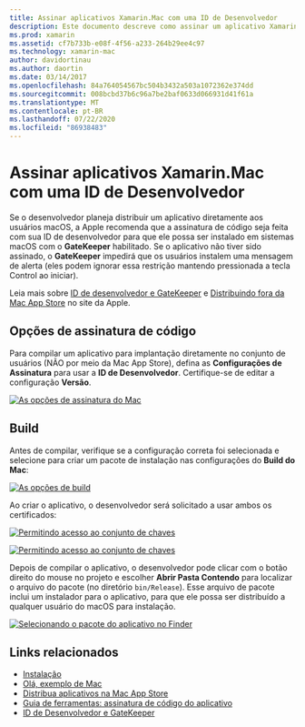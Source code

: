 ```yaml
---
title: Assinar aplicativos Xamarin.Mac com uma ID de Desenvolvedor
description: Este documento descreve como assinar um aplicativo Xamarin.Mac com uma ID de desenvolvedor para que ele possa ser distribuído fora da Mac App Store. Ele aborda as opções de assinatura de código e de criação.
ms.prod: xamarin
ms.assetid: cf7b733b-e08f-4f56-a233-264b29ee4c97
ms.technology: xamarin-mac
author: davidortinau
ms.author: daortin
ms.date: 03/14/2017
ms.openlocfilehash: 84a764054567bc504b3432a503a1072362e374dd
ms.sourcegitcommit: 008bcbd37b6c96a7be2baf0633d066931d41f61a
ms.translationtype: MT
ms.contentlocale: pt-BR
ms.lasthandoff: 07/22/2020
ms.locfileid: "86938483"
---
```

# <a name="signing-xamarinmac-apps-with-a-developer-id"></a>Assinar aplicativos Xamarin.Mac com uma ID de Desenvolvedor

Se o desenvolvedor planeja distribuir um aplicativo diretamente aos usuários macOS, a Apple recomenda que a assinatura de código seja feita com sua ID de desenvolvedor para que ele possa ser instalado em sistemas macOS com o **GateKeeper** habilitado. Se o aplicativo não tiver sido assinado, o **GateKeeper** impedirá que os usuários instalem uma mensagem de alerta (eles podem ignorar essa restrição mantendo pressionada a tecla Control ao iniciar).

Leia mais sobre [ID de desenvolvedor e GateKeeper](https://developer.apple.com/developer-id/) e [Distribuindo fora da Mac App Store](https://developer.apple.com/library/content/documentation/IDEs/Conceptual/AppDistributionGuide/Introduction/Introduction.html) no site da Apple.

## <a name="code-signing-options"></a>Opções de assinatura de código

Para compilar um aplicativo para implantação diretamente no conjunto de usuários (NÃO por meio da Mac App Store), defina as **Configurações de Assinatura** para usar a **ID de Desenvolvedor**. Certifique-se de editar a configuração **Versão**.

 [![As opções de assinatura do Mac](signing-images/config02.png)](signing-images/config02.png#lightbox)

## <a name="build"></a>Build

Antes de compilar, verifique se a configuração correta foi selecionada e selecione para criar um pacote de instalação nas configurações do **Build do Mac**:

[![As opções de build](signing-images/config03.png)](signing-images/config03.png#lightbox)

Ao criar o aplicativo, o desenvolvedor será solicitado a usar ambos os certificados:

 [![Permitindo acesso ao conjunto de chaves](signing-images/image57.png)](signing-images/image57.png#lightbox)

 [![Permitindo acesso ao conjunto de chaves](signing-images/image58.png)](signing-images/image58.png#lightbox)

Depois de compilar o aplicativo, o desenvolvedor pode clicar com o botão direito do mouse no projeto e escolher **Abrir Pasta Contendo** para localizar o arquivo do pacote (no diretório `bin/Release`). Esse arquivo de pacote inclui um instalador para o aplicativo, para que ele possa ser distribuído a qualquer usuário do macOS para instalação.

 [![Selecionando o pacote do aplicativo no Finder](signing-images/image59.png)](signing-images/image59.png#lightbox)

## <a name="related-links"></a>Links relacionados

- [Instalação](~//mac/get-started/installation.md)
- [Olá, exemplo de Mac](~//mac/get-started/hello-mac.md)
- [Distribua aplicativos na Mac App Store](https://developer.apple.com/devcenter/mac/checklist/)
- [Guia de ferramentas: assinatura de código do aplicativo](https://developer.apple.com/library/mac/#documentation/ToolsLanguages/Conceptual/OSXWorkflowGuide/CodeSigning/CodeSigning.html)
- [ID de Desenvolvedor e GateKeeper](https://developer.apple.com/developer-id/)
